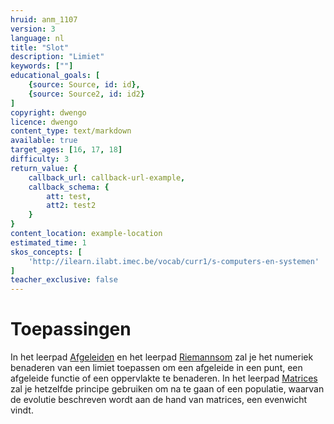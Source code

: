 ```yaml
---
hruid: anm_1107
version: 3
language: nl
title: "Slot"
description: "Limiet"
keywords: [""]
educational_goals: [
    {source: Source, id: id}, 
    {source: Source2, id: id2}
]
copyright: dwengo
licence: dwengo
content_type: text/markdown
available: true
target_ages: [16, 17, 18]
difficulty: 3
return_value: {
    callback_url: callback-url-example,
    callback_schema: {
        att: test,
        att2: test2
    }
}
content_location: example-location
estimated_time: 1
skos_concepts: [
    'http://ilearn.ilabt.imec.be/vocab/curr1/s-computers-en-systemen'
]
teacher_exclusive: false
---
```


# Toepassingen

In het leerpad [Afgeleiden](https://dwengo.org/learning-path.html?hruid=anm15&language=nl&te=true&source_page=%2Falgorithms%2F&source_title=%20Algoritmes#anm_1500;nl;3) en het leerpad [Riemannsom](https://dwengo.org/learning-path.html?hruid=anm14&language=nl&te=true&source_page=%2Falgorithms%2F&source_title=%20Algoritmes#anm_1400;nl;3) zal je het numeriek benaderen van een limiet toepassen om een afgeleide in een punt, een afgeleide functie of een oppervlakte te benaderen.
In het leerpad [Matrices](https://dwengo.org/learning-path.html?hruid=anm16&language=nl&te=true&source_page=%2Falgorithms%2F&source_title=%20Algoritmes#anm_1600;nl;3) zal je hetzelfde principe gebruiken om na te gaan of een populatie, waarvan de evolutie beschreven wordt aan de hand van matrices, een evenwicht vindt. 


